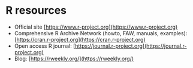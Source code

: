 # R resources
- Official site [https://www.r-project.org](https://www.r-project.org)
- Comprehensive R Archive Network (howto, FAW, manuals, examples): [https://cran.r-project.org](https://cran.r-project.org)
- Open access R journal: [https://journal.r-project.org](https://journal.r-project.org)
- Blog: [https://rweekly.org/](https://rweekly.org/)